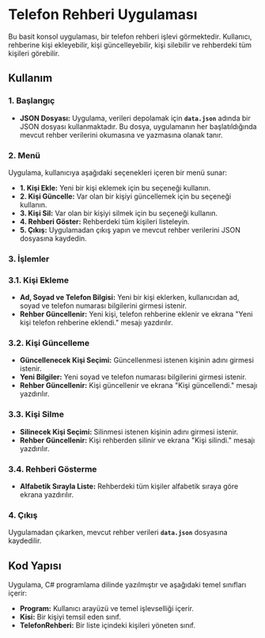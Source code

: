 # **Telefon Rehberi Uygulaması**

Bu basit konsol uygulaması, bir telefon rehberi işlevi görmektedir. Kullanıcı, rehberine kişi ekleyebilir, kişi güncelleyebilir, kişi silebilir ve rehberdeki tüm kişileri görebilir.

## **Kullanım**

### **1. Başlangıç**

- **JSON Dosyası:** Uygulama, verileri depolamak için **`data.json`** adında bir JSON dosyası kullanmaktadır. Bu dosya, uygulamanın her başlatıldığında mevcut rehber verilerini okumasına ve yazmasına olanak tanır.

### **2. Menü**

Uygulama, kullanıcıya aşağıdaki seçenekleri içeren bir menü sunar:

- **1. Kişi Ekle:** Yeni bir kişi eklemek için bu seçeneği kullanın.
- **2. Kişi Güncelle:** Var olan bir kişiyi güncellemek için bu seçeneği kullanın.
- **3. Kişi Sil:** Var olan bir kişiyi silmek için bu seçeneği kullanın.
- **4. Rehberi Göster:** Rehberdeki tüm kişileri listeleyin.
- **5. Çıkış:** Uygulamadan çıkış yapın ve mevcut rehber verilerini JSON dosyasına kaydedin.

### **3. İşlemler**

### 3.1. Kişi Ekleme

- **Ad, Soyad ve Telefon Bilgisi:** Yeni bir kişi eklerken, kullanıcıdan ad, soyad ve telefon numarası bilgilerini girmesi istenir.
- **Rehber Güncellenir:** Yeni kişi, telefon rehberine eklenir ve ekrana "Yeni kişi telefon rehberine eklendi." mesajı yazdırılır.

### 3.2. Kişi Güncelleme

- **Güncellenecek Kişi Seçimi:** Güncellenmesi istenen kişinin adını girmesi istenir.
- **Yeni Bilgiler:** Yeni soyad ve telefon numarası bilgilerini girmesi istenir.
- **Rehber Güncellenir:** Kişi güncellenir ve ekrana "Kişi güncellendi." mesajı yazdırılır.

### 3.3. Kişi Silme

- **Silinecek Kişi Seçimi:** Silinmesi istenen kişinin adını girmesi istenir.
- **Rehber Güncellenir:** Kişi rehberden silinir ve ekrana "Kişi silindi." mesajı yazdırılır.

### 3.4. Rehberi Gösterme

- **Alfabetik Sırayla Liste:** Rehberdeki tüm kişiler alfabetik sıraya göre ekrana yazdırılır.

### **4. Çıkış**

Uygulamadan çıkarken, mevcut rehber verileri **`data.json`** dosyasına kaydedilir.

## **Kod Yapısı**

Uygulama, C# programlama dilinde yazılmıştır ve aşağıdaki temel sınıfları içerir:

- **Program:** Kullanıcı arayüzü ve temel işlevselliği içerir.
- **Kisi:** Bir kişiyi temsil eden sınıf.
- **TelefonRehberi:** Bir liste içindeki kişileri yöneten sınıf.